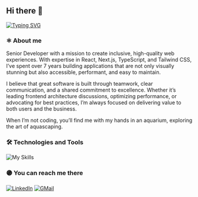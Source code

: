## Hi there 👋 

[![Typing SVG](https://readme-typing-svg.demolab.com?font=Fira+Code&pause=1000&color=9961F7&width=435&lines=Senior+Developer)](https://git.io/typing-svg)

### ⚛️ About me

Senior Developer with a mission to create inclusive, high-quality web experiences. With expertise in React, Next.js, TypeScript, and Tailwind CSS, I’ve spent over 7 years building applications that are not only visually stunning but also accessible, performant, and easy to maintain.

I believe that great software is built through teamwork, clear communication, and a shared commitment to excellence. Whether it’s leading frontend architecture discussions, optimizing performance, or advocating for best practices, I’m always focused on delivering value to both users and the business.

When I’m not coding, you’ll find me with my hands in an aquarium, exploring the art of aquascaping.

### 🛠  Technologies and Tools
![My Skills](https://go-skill-icons.vercel.app/api/icons?i=react,nextjs,typescript,tailwindcss,gsap,socketio,js,html,css,aws,redux,reactquery,styledcomponents,emotion,mui,bootstrap,reactnative,gulp,webpack,nodejs,storybook,express,mongodb,cypress,claude,figma,jira&titles=true&theme=dark)

### 🟣 You can reach me there

<a href="https://www.linkedin.com/in/szymon-niemiec/">![LinkedIn](https://go-skill-icons.vercel.app/api/icons?i=linkedin)</a>
<a href="mailto:niemiec.say@gmail.com">![GMail](https://go-skill-icons.vercel.app/api/icons?i=gmail)</a>
